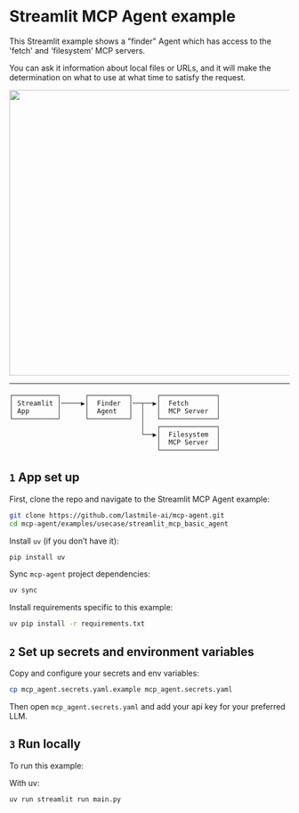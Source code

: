 # Streamlit MCP Agent example

This Streamlit example shows a "finder" Agent which has access to the 'fetch' and 'filesystem' MCP servers.

You can ask it information about local files or URLs, and it will make the determination on what to use at what time to satisfy the request.

<img src="https://github.com/user-attachments/assets/7ad27d23-9ed6-4e0e-ba7f-2d3b0afef847" height="512">

---

```plaintext
┌───────────┐      ┌──────────┐      ┌──────────────┐
│ Streamlit │─────▶│  Finder  │──┬──▶│  Fetch       │
│ App       │      │  Agent   │  │   │  MCP Server  │
└───────────┘      └──────────┘  │   └──────────────┘
                                 │   ┌──────────────┐
                                 └──▶│  Filesystem  │
                                     │  MCP Server  │
                                     └──────────────┘
```

## `1` App set up

First, clone the repo and navigate to the Streamlit MCP Agent example:

```bash
git clone https://github.com/lastmile-ai/mcp-agent.git
cd mcp-agent/examples/usecase/streamlit_mcp_basic_agent
```

Install `uv` (if you don’t have it):

```bash
pip install uv
```

Sync `mcp-agent` project dependencies:

```bash
uv sync
```

Install requirements specific to this example:

```bash
uv pip install -r requirements.txt
```

## `2` Set up secrets and environment variables

Copy and configure your secrets and env variables:

```bash
cp mcp_agent.secrets.yaml.example mcp_agent.secrets.yaml
```

Then open `mcp_agent.secrets.yaml` and add your api key for your preferred LLM.

## `3` Run locally

To run this example:

With uv:

```bash
uv run streamlit run main.py
```
